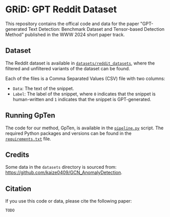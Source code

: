 # GRiD: GPT Reddit Dataset

This repository contains the offical code and data for the paper "GPT-generated Text Detection: Benchmark Dataset and
Tensor-based Detection Method" published in the WWW 2024 short paper track.

## Dataset

The Reddit dataset is available in [`datasets/reddit_datasets`](datasets/reddit_datasets/), where the filtered and unfiltered variants of the dataset can be found.

Each of the files is a Comma Separated Values (CSV) file with two columns:

- `Data`: The text of the snippet.
- `Label`: The label of the snippet, where `0` indicates that the snippet is human-written and `1` indicates that the snippet is GPT-generated.

## Running GpTen

The code for our method, GpTen, is available in the [`pipeline.py`](/pipeline.py) script. The required Python packages and versions can be found in the [`requirements.txt`](/requirements.txt) file.

## Credits

Some data in the `datasets` directory is sourced from: https://github.com/kaize0409/GCN_AnomalyDetection.

## Citation

If you use this code or data, please cite the following paper:

```latex
TODO
```
